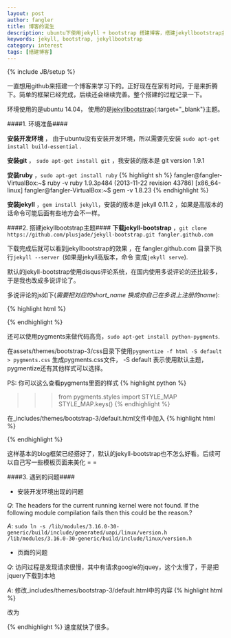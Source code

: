 ```yaml
---
layout: post
author: fangler
title: 博客的诞生
description: ubuntu下使用jekyll + bootstrap 搭建博客，搭建jekyllbootstrap主题
keywords: jekyll, bootstrap, jekyllbootstrap
category: interest
tags: [搭建博客]
---
```

{% include JB/setup %}

一直想用github来搭建一个博客来学习下的。正好现在在家有时间，于是来折腾下。简单的框架已经完成，后续还会继续完善。整个搭建的过程记录一下。

环境使用的是ubuntu 14.04， 使用的是[jekyllbootstrap](http://jekyllbootstrap.com/ "jekyllbootstrap"){:target="_blank"}主题。

####1. 环境准备####

**安装开发环境** ， 由于ubuntu没有安装开发环境，所以需要先安装 `sudo apt-get install build-essential` .

**安装git** ， `sudo apt-get install git` ，我安装的版本是 git version 1.9.1

**安装ruby** ，`sudo apt-get install ruby`
{% highlight sh %}
fangler@fangler-VirtualBox:~$ ruby -v
ruby 1.9.3p484 (2013-11-22 revision 43786) [x86_64-linux]
fangler@fangler-VirtualBox:~$ gem -v
1.8.23
{% endhighlight %}

**安装jekyll** ，`gem install jekyll`，安装的版本是 jekyll 0.11.2 ，如果是高版本的话命令可能后面有些地方会不一样。

####2. 搭建jekyllbootstrap主题####
**下载jekyll-bootstrap** ，`git clone https://github.com/plusjade/jekyll-bootstrap.git fangler.github.com`

下载完成后就可以看到jekyllbootstrap的效果 ，在 fangler.github.com 目录下执行`jekyll --server `(如果是jekyll高版本，命令
变成`jekyll serve`).

默认的jekyll-bootstrap使用disqus评论系统，在国内使用多说评论的还比较多，于是我也改成多说评论了。

多说评论的js如下(*需要把对应的short_name 换成你自己在多说上注册的name*):

{% highlight html %}
<!-- duoshuo comment begin -->
<script type="text/javascript">
var duoshuoQuery = {short_name:"fangler"};
	(function() {
		var ds = document.createElement('script');
		ds.type = 'text/javascript';ds.async = true;
		ds.src = (document.location.protocol == 'https:' ? 'https:' : 'http:') + '//static.duoshuo.com/embed.js';
		ds.charset = 'UTF-8';
		(document.getElementsByTagName('head')[0] 
		 || document.getElementsByTagName('body')[0]).appendChild(ds);
	})();
	</script>
<!-- duoshuo comment end -->
{% endhighlight %}

还可以使用pygments来做代码高亮，`sudo apt-get install python-pygments`.

在assets/themes/bootstrap-3/css目录下使用`pygmentize -f html -S default > pygments.css` 生成pygments.css文件， -S default 表示使用默认主题，pygmentize还有其他样式可以选择。

PS: 你可以这么查看pygments里面的样式
{% highlight python %}
>>>from pygments.styles import STYLE_MAP
>>>STYLE_MAP.keys()
{% endhighlight %}

在_includes/themes/bootstrap-3/default.html文件中加入
{% highlight html %}
<!-- Pygments styles -->
<link href="{{ ASSET_PATH }}/css/pygments.css" rel="stylesheet">
{% endhighlight %}

这样基本的blog框架已经搭好了，默认的jekyll-bootstrap也不怎么好看。后续可以自己写一些模板页面来美化 = =

####3. 遇到的问题####

* 安装开发环境出现的问题

*Q*: The headers for the current running kernel were not found. If the following
module compilation fails then this could be the reason.?

*A*: `sudo ln -s /lib/modules/3.16.0-30-generic/build/include/generated/uapi/linux/version.h /lib/modules/3.16.0-30-generic/build/include/linux/version.h`

* 页面的问题

*Q*: 访问过程是发现请求很慢，其中有请求google的jquey，这个太慢了，于是把jquery下载到本地

*A*: 修改_includes/themes/bootstrap-3/default.html中的内容
{% highlight html %}
<script src="https://ajax.googleapis.com/ajax/libs/jquery/1.10.2/jquery.min.js"></script>
改为
<script src="{{ ASSET_PATH }}/bootstrap/js/jquery-1.11.2.min.js"></script>
{% endhighlight %}
速度就快了很多。
